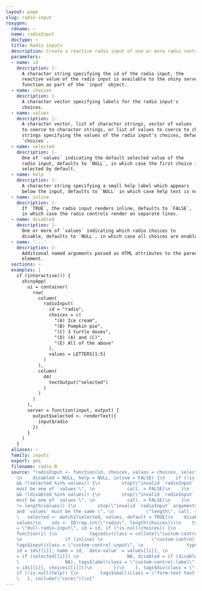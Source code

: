 ```yaml
---
layout: page
slug: radio-input
roxygen:
  rdname: ~
  name: radioInput
  doctype: ~
  title: Radio inputs
  description: Create a reactive radio input of one or more radio controls.
  parameters:
  - name: id
    description: |-
      A character string specifying the id of the radio input, the
      reactive value of the radio input is available to the shiny server
      function as part of the `input` object.
  - name: choices
    description: |-
      A character vector specifying labels for the radio input's
      choices.
  - name: values
    description: |-
      A character vector, list of character strings, vector of values
      to coerce to character strings, or list of values to coerce to character
      strings specifying the values of the radio input's choices, defaults to
      `choices`.
  - name: selected
    description: |-
      One of `values` indicating the default selected value of the
      radio input, defaults to `NULL`, in which case the first choice is
      selected by default.
  - name: help
    description: |-
      A character string specifying a small help label which appears
      below the input, defaults to `NULL` in which case help text is not added.
  - name: inline
    description: |-
      If `TRUE`, the radio input renders inline, defaults to `FALSE`,
      in which case the radio controls render on separate lines.
  - name: disabled
    description: |-
      One or more of `values` indicating which radio choices to
      disable, defaults to `NULL`, in which case all choices are enabled.
  - name: '...'
    description: |-
      Additional named arguments passed as HTML attributes to the parent
      element.
  sections: ~
  examples: |
    if (interactive()) {
      shinyApp(
        ui = container(
          row(
            column(
              radioInput(
                id = "radio",
                choices = c(
                  "(A) Ice cream",
                  "(B) Pumpkin pie",
                  "(C) 3 turtle doves",
                  "(D) (A) and (C)",
                  "(E) All of the above"
                ),
                values = LETTERS[1:5]
              )
            ),
            column(
              d4(
                textOutput("selected")
              )
            )
          )
        ),
        server = function(input, output) {
          output$selected <- renderText({
            input$radio
          })
        }
      )
    }
  aliases: ~
  family: inputs
  export: yes
  filename: radio.R
  source: "radioInput <- function(id, choices, values = choices, selected = NULL,
    \n    disabled = NULL, help = NULL, inline = FALSE) {\n    if (!is.null(selected)
    && !(selected %in% values)) {\n        stop(\"invalid `radioInput` argument, `selected`
    must be one of `values`\", \n            call. = FALSE)\n    }\n    if (!is.null(disabled)
    && !(disabled %in% values)) {\n        stop(\"invalid `radioInput` argument, `disabled`
    must be one of `values`\", \n            call. = FALSE)\n    }\n    if (length(choices)
    != length(values)) {\n        stop(\"invalid `radioInput` arguments, `choices`
    and `values` must be the same \", \n            \"length\", call. = FALSE)\n    }\n
    \   selected <- match2(selected, values, default = TRUE)\n    disabled <- match2(disabled,
    values)\n    ids <- ID(rep.int(\"radio\", length(choices)))\n    tags$div(class
    = \"dull-radio-input\", id = id, if (!is.null(choices)) {\n        lapply(seq_along(choices),
    function(i) {\n            tags$div(class = collate(\"custom-control\", \"custom-radio\",
    \n                if (inline) \n                  \"custom-control-inline\"),
    tags$input(class = \"custom-control-input\", \n                type = \"radio\",
    id = ids[[i]], name = id, `data-value` = values[[i]], \n                checked
    = if (selected[[i]]) \n                  NA, disabled = if (disabled[[i]]) \n
    \                 NA), tags$label(class = \"custom-control-label\", \n                `for`
    = ids[[i]], choices[[i]]))\n        })\n    }, tags$div(class = \"invalid-feedback\"),
    if (!is.null(help)) {\n        tags$small(class = \"form-text text-muted\", help)\n
    \   }, include(\"core\"))\n}"
---
```

